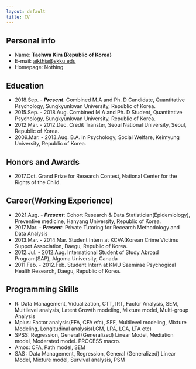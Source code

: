 ```yaml
---
layout: default
title: CV 
---
```


## **Personal info**

* Name: **Taehwa Kim (Republic of Korea)** 
* E-mail: aikthia@skku.edu
* Homepage: Nothing
  
  
## **Education** 
* 2018.Sep. - ***Present***. Combined M.A and Ph. D Candidate, Quantitative Psychology, Sungkyunkwan University, Republic of Korea.
* 2015.Sep. - 2018.Aug. Combined M.A and Ph. D Student, Quantitative Psychology, Sungkyunkwan University, Republic of Korea.
* 2012.Mar. - 2012.Dec. Credit Transter, Seoul National University, Seoul, Republic of Korea.
* 2009.Mar. - 2013.Aug. B.A. in Psychology, Social Welfare, Keimyung University, Republic of Korea.
  
  
## **Honors and Awards**  
* 2017.Oct. Grand Prize for Research Contest, National Center for the Rights of the Child. 
  
  
## **Career(Working Experience)**
* 2021.Aug. - ***Present***: Cohort Research & Data Statistician(Epidemiology), Preventive medicine, Hanyang University, Republic of Korea.
* 2017.Mar. - ***Present***: Private Tutoring for Recearch Methodology and Data Analysis
* 2013.Mar. - 2014.Mar. Student Intern at KCVA(Korean Crime Victims Suppot Association, Daegu, Republic of Korea.
* 2012.Jul. -  2012.Aug. International Student of Study Abroad Program(SAP), Algoma University, Canada
* 2011.Feb. - 2012.Feb. Student Intern at KMU Saemirae Psychogical Health Research, Daegu, Republic of Korea.

  
## **Programming Skills**
* R: Data Management, Vidualization, CTT, IRT, Factor Analysis, SEM, Multilevel analysis, Latent Growth modeling, Mixture model, Multi-group Analysis 
* Mplus: Factor analysis(EFA, CFA efc), SEF, Multilevel modeling, Mixture Modeling, Longitudinal analysis(LGM, LPA, LCA, LTA etc)
* SPSS: Regression, General (Generalized) Linear Model, Mediation model, Moderated model. PROCESS macro.
* Amos: CFA, Path model, SEM
* SAS : Data Management, Regression, General (Generalized) Linear Model, Mixture model, Survival analysis, PSM
  
  
